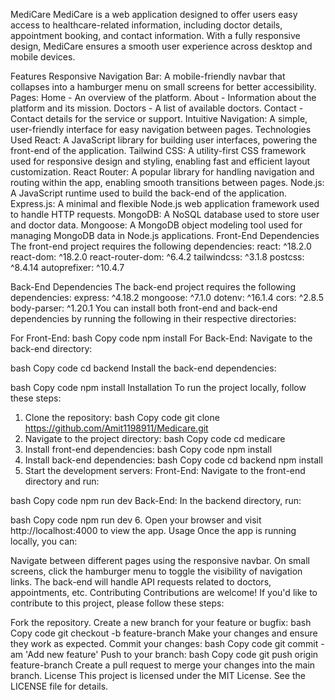 MediCare
MediCare is a web application designed to offer users easy access to healthcare-related information, including doctor details, appointment booking, and contact information. With a fully responsive design, MediCare ensures a smooth user experience across desktop and mobile devices.

Features
Responsive Navigation Bar: A mobile-friendly navbar that collapses into a hamburger menu on small screens for better accessibility.
Pages:
Home - An overview of the platform.
About - Information about the platform and its mission.
Doctors - A list of available doctors.
Contact - Contact details for the service or support.
Intuitive Navigation: A simple, user-friendly interface for easy navigation between pages.
Technologies Used
React: A JavaScript library for building user interfaces, powering the front-end of the application.
Tailwind CSS: A utility-first CSS framework used for responsive design and styling, enabling fast and efficient layout customization.
React Router: A popular library for handling navigation and routing within the app, enabling smooth transitions between pages.
Node.js: A JavaScript runtime used to build the back-end of the application.
Express.js: A minimal and flexible Node.js web application framework used to handle HTTP requests.
MongoDB: A NoSQL database used to store user and doctor data.
Mongoose: A MongoDB object modeling tool used for managing MongoDB data in Node.js applications.
Front-End Dependencies
The front-end project requires the following dependencies:
react: ^18.2.0
react-dom: ^18.2.0
react-router-dom: ^6.4.2
tailwindcss: ^3.1.8
postcss: ^8.4.14
autoprefixer: ^10.4.7

Back-End Dependencies
The back-end project requires the following dependencies:
express: ^4.18.2
mongoose: ^7.1.0
dotenv: ^16.1.4
cors: ^2.8.5
body-parser: ^1.20.1
You can install both front-end and back-end dependencies by running the following in their respective directories:

For Front-End:
bash
Copy code
npm install
For Back-End:
Navigate to the back-end directory:

bash
Copy code
cd backend
Install the back-end dependencies:

bash
Copy code
npm install
Installation
To run the project locally, follow these steps:

1. Clone the repository:
bash
Copy code
git clone https://github.com/Amit1198911/Medicare.git
2. Navigate to the project directory:
bash
Copy code
cd medicare
3. Install front-end dependencies:
bash
Copy code
npm install
4. Install back-end dependencies:
bash
Copy code
cd backend
npm install
5. Start the development servers:
Front-End: Navigate to the front-end directory and run:

bash
Copy code
npm run dev
Back-End: In the backend directory, run:

bash
Copy code
npm run dev
6. Open your browser and visit http://localhost:4000 to view the app.
Usage
Once the app is running locally, you can:

Navigate between different pages using the responsive navbar.
On small screens, click the hamburger menu to toggle the visibility of navigation links.
The back-end will handle API requests related to doctors, appointments, etc.
Contributing
Contributions are welcome! If you'd like to contribute to this project, please follow these steps:

Fork the repository.
Create a new branch for your feature or bugfix:
bash
Copy code
git checkout -b feature-branch
Make your changes and ensure they work as expected.
Commit your changes:
bash
Copy code
git commit -am 'Add new feature'
Push to your branch:
bash
Copy code
git push origin feature-branch
Create a pull request to merge your changes into the main branch.
License
This project is licensed under the MIT License. See the LICENSE file for details.
